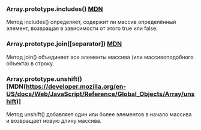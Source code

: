 ### Array.prototype.includes() [MDN](https://developer.mozilla.org/en-US/docs/Web/JavaScript/Reference/Global_Objects/Array/includes)
Метод includes() определяет, содержит ли массив определённый элемент, возвращая в зависимости от этого true или false.

### Array.prototype.join([separator]) [MDN](https://developer.mozilla.org/en-US/docs/Web/JavaScript/Reference/Global_Objects/Array/join)
Метод join() объединяет все элементы массива (или массивоподобного объекта) в строку.

### Array.prototype.unshift() [MDN(https://developer.mozilla.org/en-US/docs/Web/JavaScript/Reference/Global_Objects/Array/unshift)]
Метод unshift() добавляет один или более элементов в начало массива и возвращает новую длину массива.